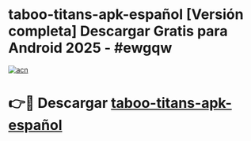 # taboo-titans-apk-español  [Versión completa] Descargar Gratis para Android 2025 - #ewgqw

[![acn](https://github.com/user-attachments/assets/0f9c940e-d8b0-45ae-aac7-cd30a18b3e1c)](https://apps.freeplayer.one?title=taboo-titans-apk-español&ref=9F)

# 👉🔴 Descargar [taboo-titans-apk-español](https://apps.freeplayer.one?title=taboo-titans-apk-español&ref=9F)